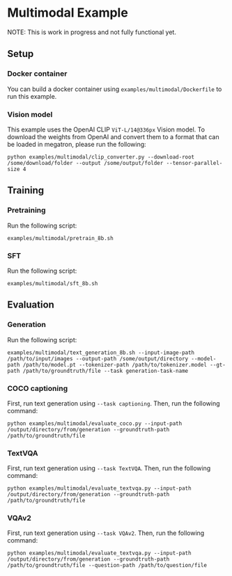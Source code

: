 # Multimodal Example

NOTE: This is work in progress and not fully functional yet.

## Setup

### Docker container

You can build a docker container using `examples/multimodal/Dockerfile` to run this example.

### Vision model

This example uses the OpenAI CLIP `ViT-L/14@336px` Vision model. To download the weights from OpenAI and convert them to a format that can be loaded in megatron, please run the following:

```
python examples/multimodal/clip_converter.py --download-root /some/download/folder --output /some/output/folder --tensor-parallel-size 4
```

## Training

### Pretraining

Run the following script:
```
examples/multimodal/pretrain_8b.sh
```

### SFT

Run the following script:
```
examples/multimodal/sft_8b.sh
```

## Evaluation

### Generation

Run the following script:

```
examples/multimodal/text_generation_8b.sh --input-image-path /path/to/input/images --output-path /some/output/directory --model-path /path/to/model.pt --tokenizer-path /path/to/tokenizer.model --gt-path /path/to/groundtruth/file --task generation-task-name
```

### COCO captioning

First, run text generation using `--task captioning`. Then, run the following command:

```
python examples/multimodal/evaluate_coco.py --input-path /output/directory/from/generation --groundtruth-path /path/to/groundtruth/file
```

### TextVQA

First, run text generation using `--task TextVQA`. Then, run the following command:

```
python examples/multimodal/evaluate_textvqa.py --input-path /output/directory/from/generation --groundtruth-path /path/to/groundtruth/file
```

### VQAv2

First, run text generation using `--task VQAv2`. Then, run the following command:

```
python examples/multimodal/evaluate_textvqa.py --input-path /output/directory/from/generation --groundtruth-path /path/to/groundtruth/file --question-path /path/to/question/file
```
